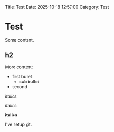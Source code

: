 Title: Test
Date: 2025-10-18 12:57:00
Category: Test

# Test

Some content.

## h2 

More content:
- first bullet
  - sub bullet
- second

*italics*

_italics_

__italics__

I've setup git.

